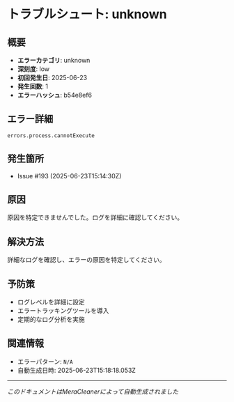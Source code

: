 # トラブルシュート: unknown

## 概要
- **エラーカテゴリ**: unknown
- **深刻度**: low
- **初回発生日**: 2025-06-23
- **発生回数**: 1
- **エラーハッシュ**: b54e8ef6

## エラー詳細
```
errors.process.cannotExecute
```

## 発生箇所
- Issue #193 (2025-06-23T15:14:30Z)

## 原因
原因を特定できませんでした。ログを詳細に確認してください。

## 解決方法
詳細なログを確認し、エラーの原因を特定してください。

## 予防策
- ログレベルを詳細に設定
- エラートラッキングツールを導入
- 定期的なログ分析を実施

## 関連情報
- エラーパターン: `N/A`
- 自動生成日時: 2025-06-23T15:18:18.053Z

---
*このドキュメントはMeraCleanerによって自動生成されました*
